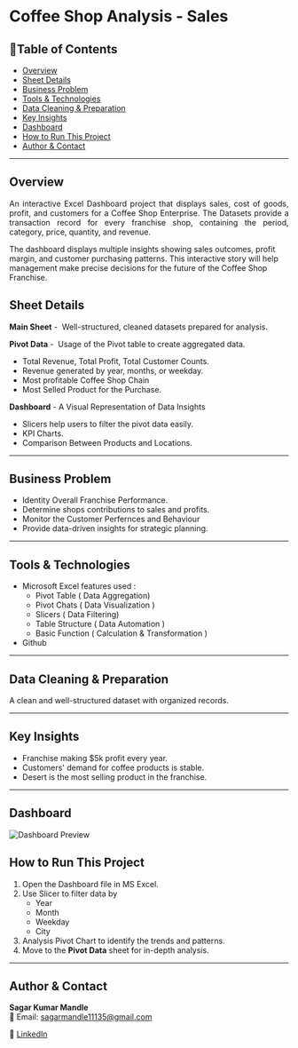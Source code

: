 # Coffee Shop Analysis - Sales

## 📌Table of Contents
- [Overview](#overview)
- [Sheet Details](#sheet-details)
- [Business Problem](#business-problem)
- [Tools & Technologies](#tools--technologies)
- [Data Cleaning & Preparation](#data-cleaning--preparation)
- [Key Insights](#key-insights)
- [Dashboard](#dashboard)
- [How to Run This Project](#how-to-run-this-project)
- [Author & Contact](#author--contact)

---

## Overview
<p align="justify">
An interactive Excel Dashboard project that displays sales, cost of goods, profit, and customers for a Coffee Shop Enterprise. The Datasets provide a transaction record for every franchise shop, containing the period, category, price, quantity, and revenue.

The dashboard displays multiple insights showing sales outcomes, profit margin, and customer purchasing patterns. This interactive story will help management make precise decisions for the future of the Coffee Shop Franchise.
</p>

## Sheet Details

**Main Sheet** -  Well-structured, cleaned datasets prepared for analysis.

**Pivot Data** -  Usage of the Pivot table to create aggregated data. 
- Total Revenue, Total Profit, Total Customer Counts.
- Revenue generated by year, months, or weekday. 
- Most profitable Coffee Shop Chain
- Most Selled Product for the Purchase.
   

**Dashboard** - A Visual Representation of Data Insights
- Slicers help users to filter the pivot data easily.
- KPI Charts.
- Comparison Between Products and Locations.

---

## Business Problem

- Identity Overall Franchise Performance.
- Determine shops contributions to sales and profits.
- Monitor the Customer Perfernces and Behaviour
- Provide data-driven insights for strategic planning.

---

## Tools & Technologies

- Microsoft Excel features used :
    - Pivot Table ( Data Aggregation)
    - Pivot Chats ( Data Visualization )
    - Slicers ( Data Filtering)
    - Table Structure ( Data Automation )
    - Basic Function ( Calculation & Transformation )
- Github

---
 
 ## Data Cleaning & Preparation
A clean and well-structured dataset with organized records.

---

## Key Insights

- Franchise making $5k profit every year.
- Customers' demand for coffee products is stable.
- Desert is the most selling product in the franchise.

---

## Dashboard
![Dashboard Preview](Image/dashboard.png)

## How to Run This Project
1. Open the Dashboard file in MS Excel.
2. Use Slicer to filter data by
    - Year
    - Month
    - Weekday
    - City
3. Analysis Pivot Chart to identify the trends and patterns.
4. Move to the  **Pivot Data** sheet for in-depth analysis.

---

## Author & Contact

**Sagar Kumar Mandle**   
📧 Email: sagarmandle11135@gmail.com 

🔗 [LinkedIn](https://www.linkedin.com/in/sagar-kumar-mandle-7086ba366/)





